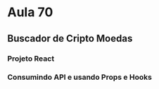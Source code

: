 # Aula 70

## Buscador de Cripto Moedas

### Projeto React 

### Consumindo API e usando Props e Hooks
